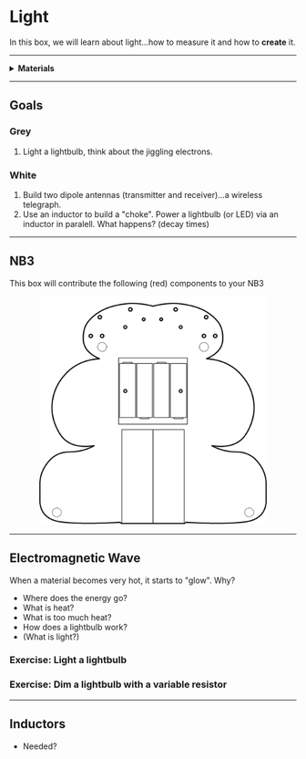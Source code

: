 # Light

In this box, we will learn about light...how to measure it and how to **create** it.

----

<details><summary><b>Materials</b></summary><p>

Contents|Description| # |Data|Link|
:-------|:----------|:-:|:--:|:--:|
Lightbulb|Mini incandescent bulb (6 V)|1|[-D-](_data/datasheets/lamp_6V.pdf)|[-L-](https://uk.farnell.com/cml-innovative-technologies/3820al/lamp-w-e-axial-t3-8-6v-0-6w/dp/1139454)

</p></details>

----

## Goals

### Grey

1. Light a lightbulb, think about the jiggling electrons.

### White

1. Build two dipole antennas (transmitter and receiver)...a wireless telegraph.
2. Use an inductor to build a "choke". Power a lightbulb (or LED) via an inductor in paralell. What happens? (decay times)


----

## NB3

This box will contribute the following (red) components to your NB3

<p align="center">
<img src="_data/images/NB3_light.png" alt="NB3 stage" width="400" height="400">
<p>

----

## Electromagnetic Wave

When a material becomes very hot, it starts to "glow". Why?

- Where does the energy go?
- What is heat?
- What is too much heat?
- How does a lightbulb work?
- (What is light?)

### Exercise: Light a lightbulb

### Exercise: Dim a lightbulb with a variable resistor

----

## Inductors

- Needed?
